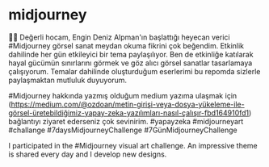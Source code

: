 # midjourney
 🌟🚀 Değerli hocam, Engin Deniz Alpman'ın başlattığı heyecan verici #Midjourney görsel sanat meydan okuma fikrini çok beğendim. Etkinlik dahilinde her gün etkileyici bir tema paylaşılıyor. Ben de etkinliğe katılarak hayal gücümün sınırlarını görmek ve göz alıcı görsel sanatlar tasarlamaya çalışıyorum.
Temalar dahilinde oluşturduğum eserlerimi bu repomda sizlerle paylaşmaktan mutluluk duyuyorum.
 
 
 #Midjourney hakkında yazmış olduğum medium yazıma ulaşmak için (https://medium.com/@ozdoan/metin-girişi-veya-dosya-yükeleme-ile-görsel-üretebildiğimiz-yapay-zeka-yazılımları-nasıl-çalışır-fbd164910fd1) bağlantıyı ziyaret ederseniz çok sevinirim.
#yapayzeka #midjourneyart #challange
#7daysMidjourneyChallenge
#7GünMidjourneyChallenge

I participated in the #Midjourney visual art challenge. An impressive theme is shared every day and I develop new designs.
